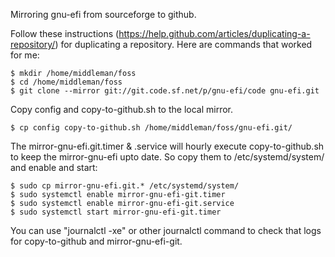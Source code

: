 Mirroring gnu-efi from sourceforge to github.

Follow these instructions (https://help.github.com/articles/duplicating-a-repository/)
for duplicating a repository. Here are commands that worked for me:
```
$ mkdir /home/middleman/foss
$ cd /home/middleman/foss
$ git clone --mirror git://git.code.sf.net/p/gnu-efi/code gnu-efi.git
```
Copy config and copy-to-github.sh to the local mirror.
```
$ cp config copy-to-github.sh /home/middleman/foss/gnu-efi.git/
```
The mirror-gnu-efi.git.timer & .service will hourly execute
copy-to-github.sh to keep the mirror-gnu-efi upto date.
So copy them to /etc/systemd/system/ and enable and start:
```
$ sudo cp mirror-gnu-efi.git.* /etc/systemd/system/
$ sudo systemctl enable mirror-gnu-efi-git.timer
$ sudo systemctl enable mirror-gnu-efi-git.service
$ sudo systemctl start mirror-gnu-efi-git.timer
```
You can use "journalctl -xe" or other journalctl command to check that
logs for copy-to-github and mirror-gnu-efi-git.

